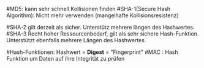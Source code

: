 #MD5: kann sehr schnell Kollisionen finden
#SHA-1(Secure Hash Algorithm): Nicht mehr verwenden (mangelhafte Kollisionsresistenz)

#SHA-2 gilt derzeit als sicher. Unterstütz mehrere längen des Hashwertes.
#SHA-3 Recht hoher Ressourcenbedarf, gilt als sehr sichere Hash-Funktion. Unterstützt ebenfalls mehrere Längen des Hashwertes

#Hash-Funktionen: Hashwert = **Digest** = "Fingerprint"
#MAC : Hash Funktion um Daten auf ihre Integrität zu prüfen